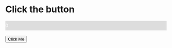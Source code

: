 <html>
<head>

<style>
#myProgress {
  width: 100%;
  background-color: #ddd;
}
#myBar {
  width: 0%;
  height: 30px;
  background-color: #6f6ac7;
  text-align: center;
  line-height: 30px;
  color: white;
}
</style>
</head>
<body>
<h1>Click the button</h1>

<div id="myProgress">
  <div id="myBar">0%</div>
</div>

<br>
<button onclick="move()">Click Me</button>

<script>
function move() {
  var elem = document.getElementById("myBar");
  var width = 0;
  var id = setInterval(frame, 800);
  function frame() {
    if (width >= 100) {
      setTimeout('window.location = "http://www.itk.ac.id"', 1000);
    } else {
      width++;
      elem.style.width = width + '%';
      elem.innerHTML = width * 1  + '%';
    }
  }
}
</script>
</body>
</html>
